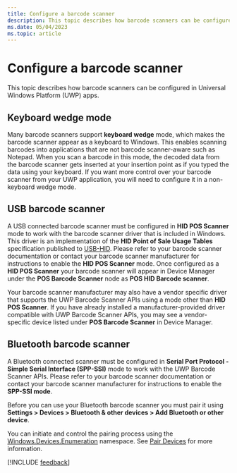 ```yaml
---
title: Configure a barcode scanner
description: This topic describes how barcode scanners can be configured in Universal Windows Platform (UWP) apps.
ms.date: 05/04/2023
ms.topic: article
---
```


# Configure a barcode scanner

This topic describes how barcode scanners can be configured in Universal Windows Platform (UWP) apps.

## Keyboard wedge mode

Many barcode scanners support **keyboard wedge** mode, which makes the barcode scanner appear as a keyboard to Windows. This enables scanning barcodes into applications that are not barcode scanner-aware such as Notepad. When you scan a barcode in this mode, the decoded data from the barcode scanner gets inserted at your insertion point as if you typed the data using your keyboard. If you want more control over your barcode scanner from your UWP application, you will need to configure it in a non-keyboard wedge mode.

## USB barcode scanner

A USB connected barcode scanner must be configured in **HID POS Scanner** mode to work with the barcode scanner driver that is included in Windows. This driver is an implementation of the **HID Point of Sale Usage Tables** specification published to [USB-HID](https://www.usb.org/hid). Please refer to your barcode scanner documentation or contact your barcode scanner manufacturer for instructions to enable the **HID POS Scanner** mode. Once configured as a **HID POS Scanner** your barcode scanner will appear in Device Manager under the **POS Barcode Scanner** node as **POS HID Barcode scanner**.

Your barcode scanner manufacturer may also have a vendor specific driver that supports the UWP Barcode Scanner APIs using a mode other than **HID POS Scanner**. If you have already installed a manufacturer-provided driver compatible with UWP Barcode Scanner APIs, you may see a vendor-specific device listed under **POS Barcode Scanner** in Device Manager.

## Bluetooth barcode scanner

A Bluetooth connected scanner must be configured in **Serial Port Protocol - Simple Serial Interface (SPP-SSI)** mode to work with the UWP Barcode Scanner APIs. Please refer to your barcode scanner documentation or contact your barcode scanner manufacturer for instructions to enable the **SPP-SSI mode**.

Before you can use your Bluetooth barcode scanner you must pair it using **Settings > Devices > Bluetooth & other devices > Add Bluetooth or other device**.

You can initiate and control the pairing process using the [Windows.Devices.Enumeration](/uwp/api/windows.devices.enumeration) namespace. See [Pair Devices](./pair-devices.md) for more information.

[!INCLUDE [feedback](./includes/pos-feedback.md)]

